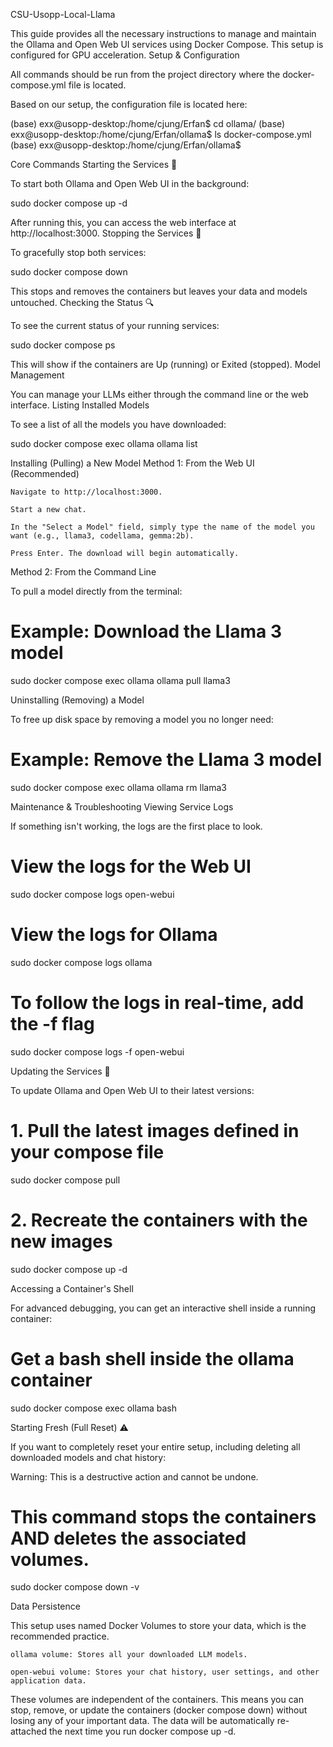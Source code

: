 CSU-Usopp-Local-Llama

This guide provides all the necessary instructions to manage and maintain the Ollama and Open Web UI services using Docker Compose. This setup is configured for GPU acceleration.
Setup & Configuration

All commands should be run from the project directory where the docker-compose.yml file is located.

Based on our setup, the configuration file is located here:

(base) exx@usopp-desktop:/home/cjung/Erfan$ cd ollama/
(base) exx@usopp-desktop:/home/cjung/Erfan/ollama$ ls
docker-compose.yml
(base) exx@usopp-desktop:/home/cjung/Erfan/ollama$ 

Core Commands
Starting the Services 🚀

To start both Ollama and Open Web UI in the background:

sudo docker compose up -d

After running this, you can access the web interface at http://localhost:3000.
Stopping the Services 🛑

To gracefully stop both services:

sudo docker compose down

This stops and removes the containers but leaves your data and models untouched.
Checking the Status 🔍

To see the current status of your running services:

sudo docker compose ps

This will show if the containers are Up (running) or Exited (stopped).
Model Management

You can manage your LLMs either through the command line or the web interface.
Listing Installed Models

To see a list of all the models you have downloaded:

sudo docker compose exec ollama ollama list

Installing (Pulling) a New Model
Method 1: From the Web UI (Recommended)

    Navigate to http://localhost:3000.

    Start a new chat.

    In the "Select a Model" field, simply type the name of the model you want (e.g., llama3, codellama, gemma:2b).

    Press Enter. The download will begin automatically.

Method 2: From the Command Line

To pull a model directly from the terminal:

# Example: Download the Llama 3 model
sudo docker compose exec ollama ollama pull llama3

Uninstalling (Removing) a Model

To free up disk space by removing a model you no longer need:

# Example: Remove the Llama 3 model
sudo docker compose exec ollama ollama rm llama3

Maintenance & Troubleshooting
Viewing Service Logs

If something isn't working, the logs are the first place to look.

# View the logs for the Web UI
sudo docker compose logs open-webui

# View the logs for Ollama
sudo docker compose logs ollama

# To follow the logs in real-time, add the -f flag
sudo docker compose logs -f open-webui

Updating the Services 🔄

To update Ollama and Open Web UI to their latest versions:

# 1. Pull the latest images defined in your compose file
sudo docker compose pull

# 2. Recreate the containers with the new images
sudo docker compose up -d

Accessing a Container's Shell

For advanced debugging, you can get an interactive shell inside a running container:

# Get a bash shell inside the ollama container
sudo docker compose exec ollama bash

Starting Fresh (Full Reset) ⚠️

If you want to completely reset your entire setup, including deleting all downloaded models and chat history:

Warning: This is a destructive action and cannot be undone.

# This command stops the containers AND deletes the associated volumes.
sudo docker compose down -v

Data Persistence

This setup uses named Docker Volumes to store your data, which is the recommended practice.

    ollama volume: Stores all your downloaded LLM models.

    open-webui volume: Stores your chat history, user settings, and other application data.

These volumes are independent of the containers. This means you can stop, remove, or update the containers (docker compose down) without losing any of your important data. The data will be automatically re-attached the next time you run docker compose up -d.

